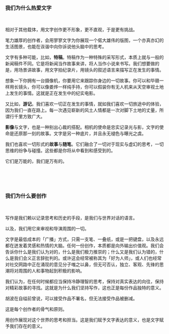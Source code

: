 ### 我们为什么热爱文字

<br>

相对于其他载体，用文字创作更不形象，更不直观，于是更有挑战。

笔力雄厚的创作者，会用寥寥文字为你展现一个偌大雄伟的版图，一个亦真亦幻的生活图景，也能在诙谐中向你诉说他头脑中的思考。

文字有多种可能，比如，**特稿**。特稿作为一种特殊的采写形式，本质上就与一般的新闻稿件不同。它是将新闻当作故事来讲，将人当作小说来书写。我们想要做的是，用场景讲故事，用文字拍纪录片，用镜头的叙述语言来描写正在发生的事情。

想象一下你拥有一台摄像机，你要用它来跟踪你身边的一切故事。你可以和毕赣一样用长镜头，你可以像娄烨一样纯手持，你可以假装你有无人机来从天空审视土地上发生的事情。这就是正在发生中的纪实电影。

又比如，**游记**。我们喜欢一切正在发生的事情，就如我们喜欢一切旅途中的体验，因为我们一直在路上。每一次遇见崭新的风土人情都是一次对脚下土地的丈量，所谓行千里方致广大。

**影像**与文字，也是一种别出心裁的搭配。相机的使命是忠实记录光与影，文字的使命是还原那一刻的故事。文字是另一种底片，并且永无褪色与曝光之虞。

我们也喜欢一切形式的**故事**与**随笔**。它们融合了一切对于现实与虚幻的思考，一切思维的纷争与碰撞。这些都是你将从中看到和感受到的。

它们是万能的，我们是万有的。

<br><br><br>

### 我们为什么要创作

<br>

写作是我们赖以记录思考和历史的手段，是我们与世界对话的语言。

以及，我们用它来审视和导演周围的一切。

文字是最低成本的「广播」方式，只需一支笔、一叠纸，或是一把键盘，以及永远都在迸发着灵感和热情的大脑。任何一份创作，本质都是向外输出价值观。我们会告诉你什么是我们认为对的，什么是我们极力推崇的；什么又是我们认为错的，什么是我们会义正言辞批判的。或许这会经常被称其为「好为人师」，或人们也经常对社交网路中正在涌现的意见分子嗤之以鼻，但无可否认，独立、客观、先锋的思潮将对周围的人和事物起到积极的影响。

我们认为，在任何时候都应当保持冷静理智的思考，保持对真实表达的向往，保持对精彩故事的寻找。这就是为什么我们坚持写作，这也正是每份作品独特的意义。

胡波在自缢前曾说，可以接受作品不署名，但无法接受作品被删减。

这是每个创作者的骨气和原则。

用创作展现对这个世界的思考和担当。这是我们赋予文字表达的意义，也是文字赋予我们存在的意义。

<br>
